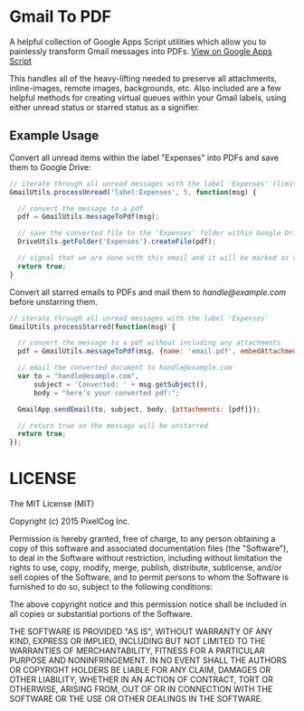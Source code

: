 Gmail To PDF
============

A helpful collection of Google Apps Script utilities which allow you to
painlessly transform Gmail messages into PDFs.
[View on Google Apps Script](https://script.google.com/d/1qdkT9ShXl4VWO9XvKefcxmH_oRJe31MPDyIDsOKyGidKr-GHBpULLtvx/edit?usp=sharing)

This handles all of the heavy-lifting needed to preserve all attachments,
inline-images, remote images, backgrounds, etc. Also included are a few helpful
methods for creating virtual queues within your Gmail labels, using either
unread status or starred status as a signifier.


## Example Usage

Convert all unread items within the label "Expenses" into PDFs and save them to
Google Drive:

```javascript
// iterate through all unread messages with the label 'Expenses' (limited to 5 at a time)
GmailUtils.processUnread('label:Expenses', 5, function(msg) {

  // convert the message to a pdf
  pdf = GmailUtils.messageToPdf(msg);

  // save the converted file to the 'Expenses' folder within Google Drive
  DriveUtils.getFolder('Expenses').createFile(pdf);

  // signal that we are done with this email and it will be marked as read
  return true;
}
```

Convert all starred emails to PDFs and mail them to _handle@example.com_ before
unstarring them.

```javascript
// iterate through all unread messages with the label 'Expenses'
GmailUtils.processStarred(function(msg) {

  // convert the message to a pdf without including any attachments
  pdf = GmailUtils.messageToPdf(msg, {name: 'email.pdf', embedAttachments: false});

  // email the converted document to handle@example.com
  var to = "handle@example.com",
      subject = 'Converted: ' + msg.getSubject(),
      body = "here's your converted pdf:";

  GmailApp.sendEmail(to, subject, body, {attachments: [pdf]});

  // return true so the message will be unstarred
  return true;
});
```


LICENSE
=======

The MIT License (MIT)

Copyright (c) 2015 PixelCog Inc.

Permission is hereby granted, free of charge, to any person obtaining a copy
of this software and associated documentation files (the "Software"), to deal
in the Software without restriction, including without limitation the rights
to use, copy, modify, merge, publish, distribute, sublicense, and/or sell
copies of the Software, and to permit persons to whom the Software is
furnished to do so, subject to the following conditions:

The above copyright notice and this permission notice shall be included in all
copies or substantial portions of the Software.

THE SOFTWARE IS PROVIDED "AS IS", WITHOUT WARRANTY OF ANY KIND, EXPRESS OR
IMPLIED, INCLUDING BUT NOT LIMITED TO THE WARRANTIES OF MERCHANTABILITY,
FITNESS FOR A PARTICULAR PURPOSE AND NONINFRINGEMENT. IN NO EVENT SHALL THE
AUTHORS OR COPYRIGHT HOLDERS BE LIABLE FOR ANY CLAIM, DAMAGES OR OTHER
LIABILITY, WHETHER IN AN ACTION OF CONTRACT, TORT OR OTHERWISE, ARISING FROM,
OUT OF OR IN CONNECTION WITH THE SOFTWARE OR THE USE OR OTHER DEALINGS IN THE
SOFTWARE.